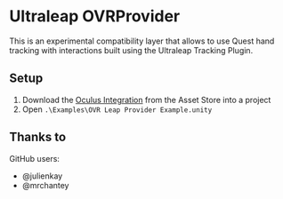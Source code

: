 # Ultraleap OVRProvider

This is an experimental compatibility layer that allows to use Quest hand tracking with interactions built using the Ultraleap Tracking Plugin.

## Setup

1. Download the [Oculus Integration](https://assetstore.unity.com/packages/tools/integration/oculus-integration-82022) from the Asset Store into a project
2. Open `.\Examples\OVR Leap Provider Example.unity`

## Thanks to

GitHub users:
- @julienkay
- @mrchantey